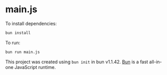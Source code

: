 # main.js

To install dependencies:

```bash
bun install
```

To run:

```bash
bun run main.js
```

This project was created using `bun init` in bun v1.1.42. [Bun](https://bun.sh) is a fast all-in-one JavaScript runtime.

